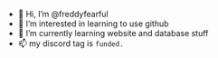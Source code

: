 - 👋 Hi, I’m @freddyfearful
- 👀 I’m interested in learning to use github
- 🌱 I’m currently learning website and database stuff
- 📫 my discord tag is `funded.`

<!---
freddyfearful/freddyfearful is a ✨ special ✨ repository because its `README.md` (this file) appears on your GitHub profile.
You can click the Preview link to take a look at your changes.
--->
